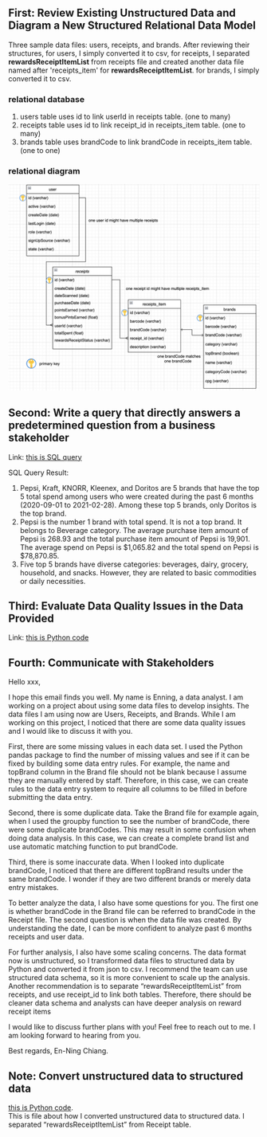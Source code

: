 ## First: Review Existing Unstructured Data and Diagram a New Structured Relational Data Model
Three sample data files: users, receipts, and brands. 
After reviewing their structures, 
for users, I simply converted it to csv,
for receipts, I separated **rewardsReceiptItemList** from receipts file and created another data file named after 'receipts_item' for **rewardsReceiptItemList**. 
for brands, I simply converted it to csv. 

### relational database
1. users table uses id to link userId in receipts table. (one to many)
2. receipts table uses id to link receipt_id in receipts_item table. (one to many)
3. brands table uses brandCode to link brandCode in receipts_item table. (one to one) 

### relational diagram
![This is an image](relationalDiagram.png)

## Second: Write a query that directly answers a predetermined question from a business stakeholder
Link: [this is SQL query](./query_totalSpent.sql)     

SQL Query Result: 
1. Pepsi, Kraft, KNORR, Kleenex, and Doritos are 5 brands that have the top 5 total spend among users who were created during the past 6 months (2020-09-01 to 2021-02-28). Among these top 5 brands, only Doritos is the top brand. 
2. Pepsi is the number 1 brand with total spend. It is not a top brand. It belongs to Beverage category. The average purchase item amount of Pepsi is 268.93 and the total purchase item amount of Pepsi is 19,901. The average spend on Pepsi is $1,065.82 and the total spend on Pepsi is $78,870.85. 
3. Five top 5 brands have diverse categories: beverages, dairy, grocery, household, and snacks. However, they are related to basic commodities or daily necessities.  

## Third: Evaluate Data Quality Issues in the Data Provided
Link: [this is Python code](./Data_Quality_Issue.ipynb)

## Fourth: Communicate with Stakeholders
Hello xxx, 

I hope this email finds you well. My name is Enning, a data analyst. I am working on a project about using some data files to develop insights. The data files I am using now are Users, Receipts, and Brands. While I am working on this project, I noticed that there are some data quality issues and I would like to discuss it with you. 

First, there are some missing values in each data set. I used the Python pandas package to find the number of missing values and see if it can be fixed by building some data entry rules. For example, the name and topBrand column in the Brand file should not be blank because I assume they are manually entered by staff. Therefore, in this case, we can create rules to the data entry system to require all columns to be filled in before submitting the data entry.  

Second, there is some duplicate data. Take the Brand file for example again, when I used the groupby function to see the number of brandCode, there were some duplicate brandCodes. This may result in some confusion when doing data analysis. In this case, we can create a complete brand list and use automatic matching function to put brandCode. 

Third, there is some inaccurate data. When I looked into duplicate brandCode, I noticed that there are different topBrand results under the same brandCode. I wonder if they are two different brands or merely data entry mistakes. 

To better analyze the data, I also have some questions for you. The first one is whether brandCode in the Brand file can be referred to brandCode in the Receipt file. The second question is when the data file was created. By understanding the date, I can be more confident to analyze past 6 months receipts and user data. 

For further analysis, I also have some scaling concerns. The data format now is unstructured, so I transformed data files to structured data by Python and converted it from json to csv. I recommend the team can use structured data schema, so it is more convenient to scale up the analysis. Another recommendation is to separate “rewardsReceiptItemList” from receipts, and use receipt_id to link both tables. Therefore, there should be cleaner data schema and analysts can have deeper analysis on reward receipt items

I would like to discuss further plans with you! Feel free to reach out to me. I am looking forward to hearing from you. 

Best regards,
En-Ning Chiang. 


## Note: Convert unstructured data to structured data
[this is Python code](./Get_Data.ipynb).  
This is file about how I converted unstructured data to structured data. 
I separated “rewardsReceiptItemList” from Receipt table. 
